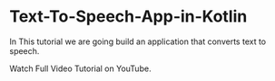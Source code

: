 # Text-To-Speech-App-in-Kotlin

In This tutorial we are going build an application that converts text to speech.

Watch Full Video Tutorial on YouTube.
